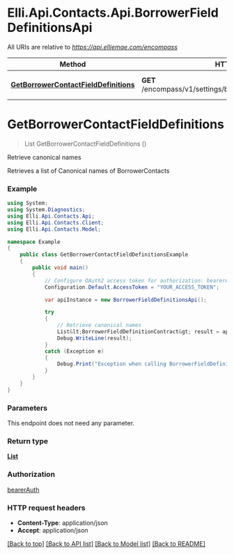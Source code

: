 # Elli.Api.Contacts.Api.BorrowerFieldDefinitionsApi

All URIs are relative to *https://api.elliemae.com/encompass*

Method | HTTP request | Description
------------- | ------------- | -------------
[**GetBorrowerContactFieldDefinitions**](BorrowerFieldDefinitionsApi.md#getborrowercontactfielddefinitions) | **GET** /encompass/v1/settings/borrowerContacts/fieldDefinitions | Retrieve canonical names


<a name="getborrowercontactfielddefinitions"></a>
# **GetBorrowerContactFieldDefinitions**
> List<BorrowerFieldDefinitionContract> GetBorrowerContactFieldDefinitions ()

Retrieve canonical names

Retrieves a list of Canonical names of BorrowerContacts

### Example
```csharp
using System;
using System.Diagnostics;
using Elli.Api.Contacts.Api;
using Elli.Api.Contacts.Client;
using Elli.Api.Contacts.Model;

namespace Example
{
    public class GetBorrowerContactFieldDefinitionsExample
    {
        public void main()
        {
            // Configure OAuth2 access token for authorization: bearerAuth
            Configuration.Default.AccessToken = "YOUR_ACCESS_TOKEN";

            var apiInstance = new BorrowerFieldDefinitionsApi();

            try
            {
                // Retrieve canonical names
                List&lt;BorrowerFieldDefinitionContract&gt; result = apiInstance.GetBorrowerContactFieldDefinitions();
                Debug.WriteLine(result);
            }
            catch (Exception e)
            {
                Debug.Print("Exception when calling BorrowerFieldDefinitionsApi.GetBorrowerContactFieldDefinitions: " + e.Message );
            }
        }
    }
}
```

### Parameters
This endpoint does not need any parameter.

### Return type

[**List<BorrowerFieldDefinitionContract>**](BorrowerFieldDefinitionContract.md)

### Authorization

[bearerAuth](../README.md#bearerAuth)

### HTTP request headers

 - **Content-Type**: application/json
 - **Accept**: application/json

[[Back to top]](#) [[Back to API list]](../README.md#documentation-for-api-endpoints) [[Back to Model list]](../README.md#documentation-for-models) [[Back to README]](../README.md)

